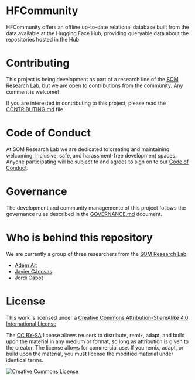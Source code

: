 # HFCommunity

HFCommunity offers an offline up-to-date relational database built from the data available at the Hugging Face Hub, providing queryable data about the repositories hosted in the Hub

# Contributing

This project is being development as part of a research line of the [SOM Research Lab](https://som-research.github.io/), but we are open to contributions from the community. Any comment is welcome!

If you are interested in contributing to this project, please read the [CONTRIBUTING.md](CONTRIBUTING.md) file.

# Code of Conduct

At SOM Research Lab we are dedicated to creating and maintaining welcoming, inclusive, safe, and harassment-free development spaces. Anyone participating will be subject to and agrees to sign on to our [Code of Conduct](CODE_OF_CONDUCT.md).

# Governance

The development and community managemente of this project follows the governance rules described in the [GOVERNANCE.md](GOVERNANCE.md) document.

# Who is behind this repository

We are currently a group of three researchers from the [SOM Research Lab](https://som-research.github.io/):

* [Adem Ait](https://github.com/ademait/) 
* [Javier Cánovas](https://github.com/jlcanovas/) 
* [Jordi Cabot](https://github.com/jcabot/) 

# License

This work is licensed under a <a rel="license" href="http://creativecommons.org/licenses/by-sa/4.0/">Creative Commons Attribution-ShareAlike 4.0 International License</a>

The [CC BY-SA](https://creativecommons.org/licenses/by-sa/4.0/) license allows reusers to distribute, remix, adapt, and build upon the material in any medium or format, so long as attribution is given to the creator. The license allows for commercial use. If you remix, adapt, or build upon the material, you must license the modified material under identical terms.

<a rel="license" href="http://creativecommons.org/licenses/by-sa/4.0/"><img alt="Creative Commons License" style="border-width:0" src="https://i.creativecommons.org/l/by-sa/4.0/88x31.png" /></a>

